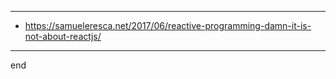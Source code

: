 
---

- https://samueleresca.net/2017/06/reactive-programming-damn-it-is-not-about-reactjs/




---

end